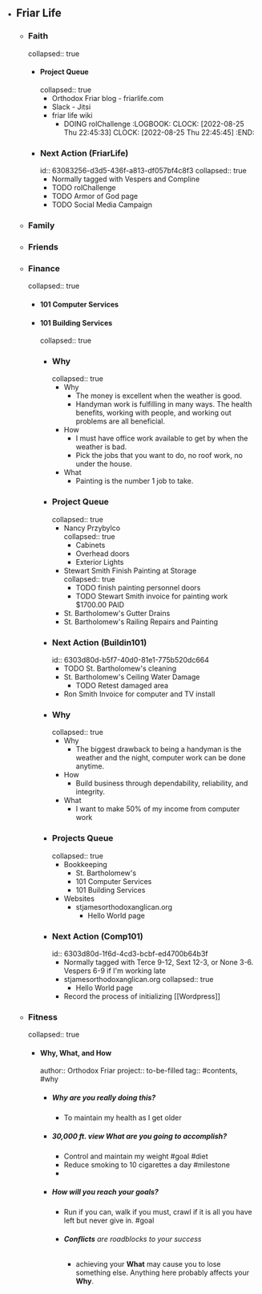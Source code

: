 - ## Friar Life
	- ### Faith
	  collapsed:: true
		- #### Project Queue
		  collapsed:: true
			- Orthodox Friar blog - friarlife.com
			- Slack - Jitsi
			- friar life wiki
				- DOING rolChallenge
				  :LOGBOOK:
				  CLOCK: [2022-08-25 Thu 22:45:33]
				  CLOCK: [2022-08-25 Thu 22:45:45]
				  :END:
		- ### Next Action (FriarLife)
		  id:: 63083256-d3d5-436f-a813-df057bf4c8f3
		  collapsed:: true
			- Normally tagged with Vespers and Compline
			- TODO rolChallenge
			- TODO Armor of God page
			- TODO Social Media Campaign
	- ### Family
	- ### Friends
	- ### Finance
	  collapsed:: true
		- #### 101 Computer Services
		- #### 101 Building Services
		  collapsed:: true
			- ### Why
			  collapsed:: true
				- Why
					- The money is excellent when the weather is good.
					- Handyman work is fulfilling in many ways. The health benefits, working with people, and working out problems are all beneficial.
				- How
					- I must have office work available to get by when the weather is bad.
					- Pick the jobs that you want to do, no roof work, no under the house.
				- What
					- Painting is the number 1 job to take.
			- ### Project Queue  
			  collapsed:: true
				- Nancy Przybylco  
				  collapsed:: true
					- Cabinets
					- Overhead doors
					- Exterior Lights
				- Stewart Smith Finish Painting  at Storage  
				  collapsed:: true
					- TODO finish painting personnel doors
					- TODO Stewart Smith invoice for painting work $1700.00 PAID
				- St. Bartholomew's Gutter Drains
				- St. Bartholomew's Railing Repairs and Painting
			- ### Next Action (Buildin101)
			  id:: 6303d80d-b5f7-40d0-81e1-775b520dc664
				- TODO St. Bartholomew's cleaning
				- St. Bartholomew's Ceiling Water Damage
					- TODO Retest damaged area
				- Ron Smith Invoice for computer and TV install
			- ### Why
			  collapsed:: true
				- Why
					- The biggest drawback to being a handyman is the weather and the night, computer work can be done anytime.
				- How
					- Build business through dependability, reliability, and integrity.
				- What
					- I want to make 50% of my income from computer work
			- ### Projects Queue
			  collapsed:: true
				- Bookkeeping
					- St. Bartholomew's
					- 101 Computer Services
					- 101 Building Services
				- Websites
					- stjamesorthodoxanglican.org
						- Hello World page
			- ### Next Action (Comp101)
			  id:: 6303d80d-1f6d-4cd3-bcbf-ed4700b64b3f
				- Normally tagged with Terce 9-12, Sext 12-3, or None 3-6. Vespers 6-9 if I'm working late
				- stjamesorthodoxanglican.org
				  collapsed:: true
					- Hello World page
				- Record the process of initializing [[Wordpress]]
	- ### Fitness
	  collapsed:: true
		- #### Why, What, and How
		  author:: Orthodox Friar
		  project:: to-be-filled
		  tag:: #contents, #why
			- ##### __Why__ are you really doing this?
				- To maintain my health as I get older
			- ##### 30,000 ft. view __What__ are you going to accomplish?
				- Control and maintain my weight #goal #diet
				- Reduce smoking to 10 cigarettes a day #milestone
				-
			- ##### __How__ will you reach your goals?
				- Run if you can, walk if you must, crawl if it is all you have left but never give in. #goal
				- ###### __Conflicts__ are roadblocks to your success
					- achieving your __What__ may cause you to lose something else. Anything here probably affects your __Why__.